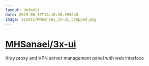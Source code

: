 ```yaml
---
layout: default
date: 2025-06-19T13:10:50.395645
image: assets/MHSanaei_3x-ui_cropped.png
---
```


# [MHSanaei/3x-ui](https://github.com/MHSanaei/3x-ui)

Xray proxy and VPN server management panel with web interface
